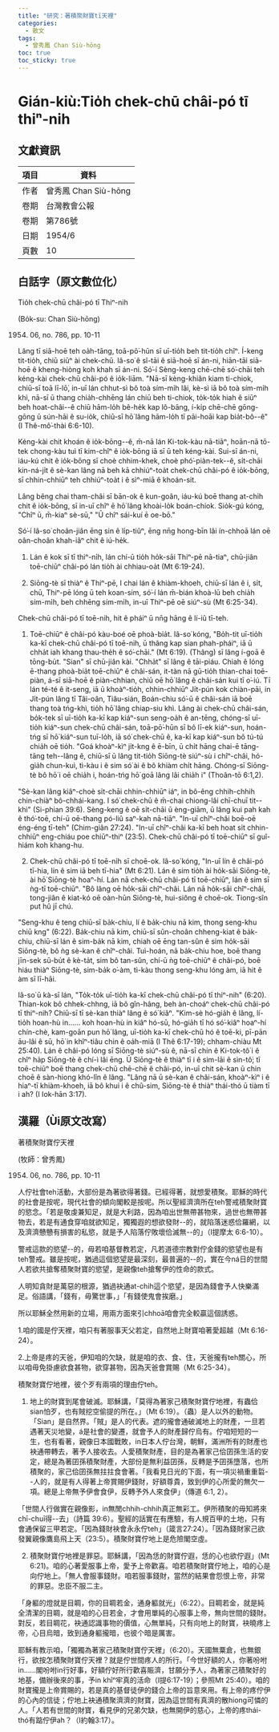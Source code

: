 ```yaml
---
title: "研究：著積聚財寶tī天裡"
categories:
  - 散文
tags:
  - 曾秀鳳 Chan Siù-hōng
toc: true
toc_sticky: true
---
```


# Gián-kiù:Tio̍h chek-chū châi-pó tī thiⁿ-nih

## 文獻資訊

| 項目 | 資料 |
|---|---|
| 作者 | 曾秀鳳 Chan Siù-hōng |
| 卷期 | 台灣教會公報 |
| 卷期 | 第786號 |
| 日期 | 1954/6 |
| 頁數 | 10 |

## 白話字（原文數位化）

Tio̍h chek-chū châi-pó tī Thiⁿ-nih

(Bo̍k-su: Chan Siù-hōng)

1954. 06, no. 786, pp. 10-11

Lâng tī siā-hoē teh oa̍h-tāng, toā-pō͘-hūn sī uī-tio̍h beh tit-tio̍h chîⁿ. Í-keng tit-tio̍h, chiū siūⁿ ài chek-chū. Iâ-so͘ ê sî-tāi ê siā-hoē sī án-ni, hiān-tāi siā-hoē ê kheng-hiòng koh khah sī án-ni. Só͘-í Sèng-keng chē-chē só͘-chāi teh kéng-kài chek-chū châi-pó ê io̍k-liām. "Nā-sī kèng-khiân kiam ti-chiok, chiū-sī toā lī-lō͘, in-uī lán chhut-sì bô toà sím-mi̍h lâi, kè-sì iā bô toà sím-mi̍h khì, nā-sī ū thang chia̍h-chhēng lán chiū beh ti-chiok, to̍k-to̍k hiah ê siūⁿ beh hoat-châi--ê chiū hām-lo̍h bê-he̍k kap lô-bāng, í-ki̍p chē-chē gōng-gōng ū sún-hāi ê su-io̍k, chiū-sī hō͘ lâng hām-lo̍h tī pāi-hoāi kap bia̍t-bô--ê" (I Thê-mô͘-thài 6:6-10).

Kéng-kài chit khoán ê io̍k-bōng--ê, m̄-nā lán Ki-tok-kàu nā-tiāⁿ, hoān-nā tō-tek chong-kàu tuì tī kim-chîⁿ ê io̍k-bōng iā sī ū teh kéng-kài. Sui-sī án-ni, iáu-kú chit ê io̍k-bōng sī choè chhim-khek, choè phó͘-piàn-tek--ê, si̍t-chāi kin-ná-ji̍t ê sè-kan lâng nā beh kā chhiúⁿ-toa̍t chek-chū châi-pó ê io̍k-bōng, sī chhin-chhiūⁿ teh chhiúⁿ-toa̍t i ê sìⁿ-miā ê khoán-sit.

Lâng bêng chai tham-châi sī bān-ok ê kun-goân, iáu-kú boē thang at-chi̍h chit ê io̍k-bōng, sī in-uī chîⁿ ē hō͘ lâng khoài-lo̍k boán-chiok. Sio̍k-gú kóng, "Chîⁿ ū, m̄-kiaⁿ sè-sū," "Ū chîⁿ sái-kuí ē oe-bō."

Só͘-í Iâ-so͘ choân-jiân ēng sin ê li̍p-tiûⁿ, ēng nn̄g hong-bīn lâi ín-chhoā lán oē oân-choân khah-iâⁿ chit ê iú-he̍k.

1. Lán ê kok sī tī thiⁿ-ni̍h, lán chí-ū tio̍h ho̍k-sāi Thiⁿ-pē nā-tiaⁿ, chū-jiân toē-chiūⁿ châi-pó lán tio̍h ài chhiau-oa̍t (Mt 6:19-24).

2. Siōng-tè sī thiàⁿ ê Thiⁿ-pē, I chai lán ê khiàm-khoeh, chiū-sī lán ê i, si̍t, chū, Thiⁿ-pē lóng ū teh koan-sim, só͘-í lán m̄-bián khoà-lū beh chia̍h sím-mi̍h, beh chhēng sím-mi̍h, in-uī Thiⁿ-pē oē siúⁿ-sù (Mt 6:25-34).

Chek-chū châi-pó tī toē-nih, hit ê pháiⁿ ū nn̄g hāng ê lí-iû tī-teh.

1. Toē-chiūⁿ ê châi-pó kàu-boé oē phoà-bia̍t. Iâ-so͘ kóng, "Bo̍h-tit uī-tio̍h ka-kī chek-chū châi-pó tī toē-nih, ū thâng kap sian phah-pháiⁿ, iā ū chha̍t iah khang thau-the̍h ê só͘-chāi." (Mt 6:19). (Thâng) sī lâng í-goā ê tōng-bu̍t. "Sian" sī chū-jiân kài. "Chha̍t" sī lâng ê tāi-piáu. Chiah ê lóng ē-thang phoà-bia̍t toē-chiūⁿ ê châi-sán, it-tàn nā gū-tio̍h thian-chai toē-piàn, á-sī siā-hoē ê piàn-chhian, chiū oē hō͘ lâng ê châi-sán kui tī o͘-iú. Tī lán té-té ê it-seng, iā ū khoàⁿ-tio̍h, chhin-chhiūⁿ Ji̍t-pún kok chiàn-pāi, in Ji̍t-pún lâng tī Tâi-oân, Tiâu-sián, Boán-chiu só͘-ū ê châi-sán iā boē thang toà tńg-khì, tio̍h hō͘ lâng chiap-siu khì. Lâng ài chek-chū châi-sán, bo̍k-tek sī uī-tio̍h ka-kī kap kiáⁿ-sun seng-oa̍h ê an-tēng, chóng-sī uī-tio̍h kiáⁿ-sun chek-chū châi-sán, toā-pō͘-hūn sī bô lī-ek kiáⁿ-sun, hoán-tńg sī hō͘ kiáⁿ-sun tuī-lo̍h, iā só͘ chek-chū ê, ka-kī kap kiáⁿ-sun bô tú-tú chia̍h oē tio̍h. "Goá khoàⁿ-kìⁿ ji̍t-kng ê ē-bīn, ū chi̍t hāng chai-ē tāng-tāng teh--lâng ê, chiū-sī ū lâng tit-tio̍h Siōng-tè siúⁿ-sù i chîⁿ-châi, hó-gia̍h chun-kuì, tì-kàu i ê sim só͘ ài ê bô khiàm chi̍t hāng. Chóng-sī Siōng-tè bô hō͘ i oē chia̍h i, hoán-tńg hō͘ goā lâng lâi chia̍h i" (Thoân-tō 6:1,2).

"Sè-kan lâng kiâⁿ-choè si̍t-chāi chhin-chhiūⁿ iáⁿ, in bô-êng chhih-chhih chin-chiàⁿ bô-chhái-kang. I só͘ chek-chū ê m̄-chai chiong-lâi chī-chuī tit--khì" (Si-phian 39:6). Sèng-keng ê oē si̍t-chāi ū èng-giām, ū lâng kui pah kah ê thó͘-toē, chí-ū oē-thang pó-liû saⁿ-kah nā-tiāⁿ. "In-uī chîⁿ-châi boē-oē éng-éng tī-teh" (Chim-giân 27:24). "In-uī chîⁿ-châi ka-kī beh hoat si̍t chhin-chhiūⁿ eng-chiáu poe chiūⁿ-thiⁿ (23:5). Chek-chū châi-pó tī toē-chiūⁿ sī guî-hiám koh khang-hu.

2. Chek-chū châi-pó tī toē-ni̍h sī choē-ok. Iâ-so͘ kóng, "In-uī lín ê châi-pó tī-hia, lín ê sim iā beh tī-hia" (Mt 6:21). Lán ê sim tio̍h ài ho̍k-sāi Siōng-tè, ài hō͘ Siōng-tè hoaⁿ-hí. Lán nā chek-chū châi-pó tī toē-chiūⁿ, lán ê sim sī ǹg-tī toē-chiūⁿ. "Bô lâng oē ho̍k-sāi chîⁿ-châi. Lán nā ho̍k-sāi chîⁿ-châi, tong-jiân ê kiat-kó oē oàn-hūn Siōng-tè, hui-siông ê choē-ok. Tiong-sîn put hû jī chú.

"Seng-khu ê teng chiū-sī ba̍k-chiu, lí ê ba̍k-chiu nā kim, thong seng-khu chiū kng" (6:22). Ba̍k-chiu nā kim, chiū-sī sûn-choân chheng-kiat ê ba̍k-chiu, chiū-sī lán ê sim-ba̍k nā kim, chiah oē ēng tan-sûn ê sim ho̍k-sāi Siōng-tè, bô ǹg sè-kan ê chîⁿ-châi. Tuì-hoán, nā ba̍k-chiu hoe, boē thang jīn-sek sū-bu̍t ê kè-ta̍t, sim bô tan-sûn, chí-ū ǹg toē-chiūⁿ ê châi-pó, boē hiáu thiàⁿ Siōng-tè, sim-ba̍k o͘-àm, tì-kàu thong seng-khu lóng àm, iā hit ê àm sī lī-hāi.

Iâ-so͘ ū kà-sī lán, "To̍k-to̍k uī-tio̍h ka-kī chek-chū châi-pó tī thiⁿ-nih" (6:20). Thian-kok bô chhek-chhng, iā bô gîn-hâng, beh àn-choáⁿ chek-chū châi-pó tī thiⁿ-nih? Chiū-sī tī sè-kan thiàⁿ lâng ê só͘ kiâⁿ. "Kim-sè hó-gia̍h ê lâng, lí-tio̍h hoan-hù in...... koh hoan-hù in kiâⁿ hó-sū, hó-gia̍h tī hó só͘-kiâⁿ hoaⁿ-hí chín-chè, kam-goān pun hō͘ lâng, uī-tio̍h ka-kī chek-chū hó ê toē-ki, pī-pān āu-lâi ê sū, hō͘ in khîⁿ-tiâu chin ê oa̍h-miā (I Thê 6:17-19); chham-chiàu Mt 25:40). Lán ê châi-pó lóng sī Siōng-tè siúⁿ-sù ê, nā-sī chin ê Ki-tok-tô͘ i ê chîⁿ ha̍p Siōng-tè ê chí-ì lâi ēng. Ū Siōng-tè ê thiàⁿ tī i ê sim-lāi ê sìn-tô͘; tī toē-chiūⁿ boē thang chek-chū chē-chē ê châi-pó, in-uī chit sè-kan ū chin choē ê sàn-hiong khó-lîn ê lâng. "Lâng nā ū sè-kan ê châi-sán, khoàⁿ-kìⁿ i ê hiaⁿ-tī khiàm-khoeh, iā bô khui i ê chû-sim, Siōng-tè ê thiàⁿ thái-thó ū tiàm tī i ah? (I Iok-hān 3:17).

## 漢羅（Ùi原文改寫）

著積聚財寶佇天裡

(牧師：曾秀鳳)

1954. 06, no. 786, pp. 10-11

人佇社會teh活動，大部份是為著欲得著錢。已經得著，就想愛積聚。耶穌的時代的社會是按呢，現代社會的傾向閣較是按呢。所以聖經濟濟所在teh警戒積聚財寶的慾念。「若是敬虔兼知足，就是大利路，因為咱出世無帶甚物來，過世也無帶甚物去，若是有通食穿咱就欲知足，獨獨遐的想欲發財--的，就陷落迷惑佮羅網，以及濟濟戇戇有損害的私慾，就是予人陷落佇敗壞佮滅無--的」（I提摩太 6:6-10）。

警戒這款的慾望--的，毋若咱基督教若定，凡若道德宗教對佇金錢的慾望也是有teh警戒。雖是按呢，猶過這個慾望是最深刻，最普遍的--的，實在今ná日的世間人若欲共搶奪積聚財寶的慾望，是親像teh搶奪伊的性命的款式。

人明知貪財是萬惡的根源，猶過袂通at-chi̍h這个慾望，是因為錢會予人快樂滿足。俗語講，「錢有，毋驚世事，」「有錢使鬼會挨磨。」

所以耶穌全然用新的立場，用兩方面來引chhoā咱會完全較贏這個誘惑。

1.咱的國是佇天裡，咱只有著服事天父若定，自然地上財寶咱著愛超越（Mt 6:16-24）。

2.上帝是疼的天爸，伊知咱的欠缺，就是咱的衣、食、住，天爸攏有teh關心，所以咱毋免掛慮欲食甚物，欲穿甚物，因為天爸會賞賜（Mt 6:25-34）。

積聚財寶佇地裡，彼个歹有兩項的理由佇teh。

1. 地上的財寶到尾會破滅。耶穌講，「莫得為著家己積聚財寶佇地裡，有蟲佮sian怕歹，也有賊挖空偷提的所在。」（Mt 6:19）。（蟲）是人以外的動物。「Sian」是自然界。「賊」是人的代表。遮的攏會通破滅地上的財產，一旦若遇著天災地變，á是社會的變遷，就會予人的財產歸佇烏有。佇咱短短的一生，也有看著，親像日本國戰敗，in日本人佇台灣，朝鮮，滿洲所有的財產也袂通帶轉去，著予人接收去。人愛積聚財產，目的是為著家己佮囝孫生活的安定，總是為著囝孫積聚財產，大部份是無利益囝孫，反轉是予囝孫墮落，也所積聚的，家己佮囝孫無拄拄食會著。「我看見日光的下面，有一項災禍重重硩--人的，就是有人得著上帝賞賜伊錢財，好額尊貴，致到伊的心所愛的無欠一項。總是上帝無予伊會食伊，反轉予外人來食伊」（傳道 6:1, 2）。

「世間人行做實在親像影，in無閒chhih-chhih真正無彩工。伊所積聚的毋知將來chī-chuī得--去」（詩篇 39:6）。聖經的話實在有應驗，有人規百甲的土地，只有會通保留三甲若定。「因為錢財袂會永永佇teh」（箴言27:24）。「因為錢財家己欲發翼親像鷹島飛上天（23:5）。積聚財寶佇地上是危險閣空虛。

2. 積聚財寶佇地裡是罪惡。耶穌講，「因為恁的財寶佇遐，恁的心也欲佇遐」(Mt 6:21)。咱的心著愛服事上帝，愛予上帝歡喜。咱若積聚財寶佇地上，咱的心是向佇地上。「無人會服事錢財。咱若服事錢財，當然的結果會怨恨上帝，非常的罪惡。忠臣不服二主。

「身軀的燈就是目睭，你的目睭若金，通身軀就光」（6:22）。目睭若金，就是純全清潔的目睭，就是咱的心目若金，才會用單純的心服事上帝，無向世間的錢財。對反，若目睭花，袂通認識事物的價值，心無單純，只有向地上的財寶，袂曉疼上帝，心目烏暗，致到通身軀攏暗，也彼个暗是厲害。

耶穌有教示咱，「獨獨為著家己積聚財寶佇天裡」（6:20）。天國無粟倉，也無銀行，欲按怎積聚財寶佇天裡？就是佇世間疼人的所行。「今世好額的人，你著吩咐in......閣吩咐in行好事，好額佇好所行歡喜賑濟，甘願分予人，為著家己積聚好的地基，備辦後來的事，予in khîⁿ牢真的活命（I提6:17-19）；參照Mt 25:40）。咱的財寶攏是上帝賞賜的，若是真的基督徒伊的錢合上帝的旨意來用。有上帝的疼佇伊的心內的信徒；佇地上袂通積聚濟濟的財寶，因為這世間有真濟的散hiong可憐的人。「人若有世間的財寶，看見伊的兄弟欠缺，也無開伊的慈心，上帝的疼thái-thó有踮佇伊ah？（I約翰3:17）。
